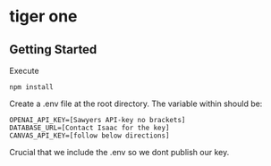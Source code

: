 # tiger one

## Getting Started

Execute
```
npm install

```

Create a .env file at the root directory. The variable within should be:

```
OPENAI_API_KEY=[Sawyers API-key no brackets]
DATABASE_URL=[Contact Isaac for the key]
CANVAS_API_KEY=[follow below directions]
```
Crucial that we include the .env so we dont publish our key.
